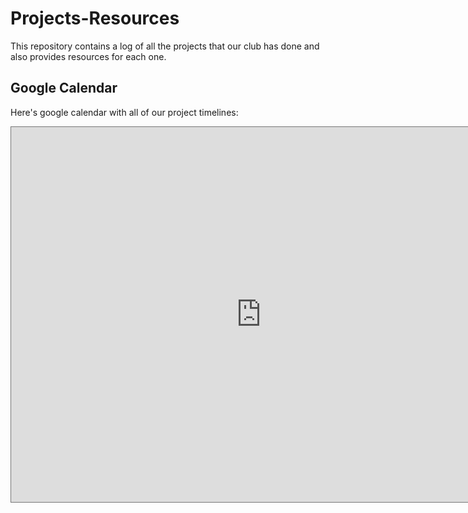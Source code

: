# Projects-Resources
This repository contains a log of all the projects that our club has done and also provides resources for each one.

## Google Calendar
Here's google calendar with all of our project timelines:

<iframe src="https://calendar.google.com/calendar/embed?height=600&wkst=2&ctz=America%2FLos_Angeles&showPrint=0&title=PHHS%20Girls%20Who%20Code%20Calendar&showCalendars=0&src=OTEyZjdmMGQwNWRkZTkxZjc0OTc5OWZjOWM5ZTEyOWIwZWYyMDc4YzYyNGNhOWQxZTljOGVhYjk4NGFhZjIyNEBncm91cC5jYWxlbmRhci5nb29nbGUuY29t&color=%2300ffae" style="border:solid 1px #777" width="800" height="600" frameborder="0" scrolling="no"></iframe>